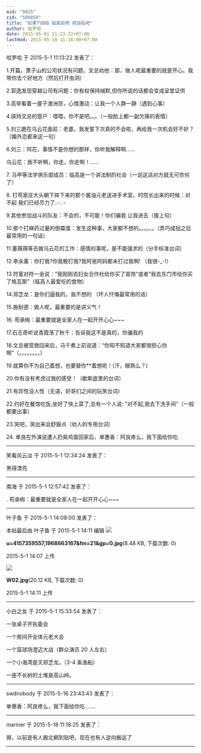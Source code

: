 ```yaml
---
aid: "9025"
zid: "589850"
title: "如果TVB拍 临高启明 转自贴吧"
author: 哈罗哈
date: 2015-05-01 11:13:22+07:00
lastmod: 2015-05-18 11:18:00+07:00
---
```


哈罗哈 于 2015-5-1 11:13:22 发表了：

1.开篇，萧子山的公司状况有问题，文总劝他：那，做人呢最重要的就是开心。我带你去个好地方（然后打开虫洞）

2.郭逸发现穿越公司有问题：你有权保持缄默,但你所说的话都会变成呈堂证供

3.高举看着一屋子澳洲货，心情激动：让我一个人静一静（遇到心事）

4.挟持文总的疍户：喂喂，你不是吧。。。（一般脸上都一副欠揍的表情）

5.刘三跪在乌云花面前：老婆，我发誓下次真的不会啦，再给我一次机会好不好？（婚外恋都来这一句）

6.刘三：阿花，事情不是你想的那样，你听我解释啊……

乌云花：我不听啊，你走，你走啊！……

7\. 马甲等法学俱乐部成员：临高是一个讲法制的社会（一说这话对方就无可奈何了）

8\. 打苟家庄大头朝下摔下来的那个酱油元老送进手术室，时院长出来的时候：对不起 我们已经尽力了..-. -

9.其他参加战斗的队友：不会的，不可能！你们骗我 让我进去（接上句）

10.那个打麻药过量的倒霉蛋：发生这种事，大家都不想的。。。。。。（弄巧成拙之后最常用的一句话）

11.董薇薇等去做乌云花的工作：感情的事呢，是不能强求的（分手标准台词）

12.李永薰：你打我?你竟敢打我?我阿爸阿妈都未打过我啊! （我很-\_-!）

13.符富对符一金说：“我刚刚去妇女合作社给你买了首饰”或者“我去东门市给你买了格瓦斯”（临高人最爱吃的食物）

14.郑芝龙：是你们逼我的，我不想的 （坏人忏悔最常用的话）

15.施耐德：做人呢，最重要的是讲义气！

16\. 苟承绚：最重要就是全家人在一起开开心心~~~

17.石志奇听说青霞荡了秋千：告诉我这不是真的，你骗我的

18.文总被营救回来后，马千煮上前说道：“你知不知道大家都很担心你啊”（。。。。。。。。）

19.就算你不为自己着想，也要替你\*\*着想呃！(汗，眼熟么？)

20.你有没有考虑过我的感受！（歇斯底里的台词）

21.有异性没人性（无语，好哥们之间的玩笑台词）

22.约好在餐馆吃饭,坐好了快上菜了,总有一个人说: "对不起,我去下洗手间"（一般都要出事）

23.哭吧，哭出来会舒服点（劝人的专用台词）

24\. 单良在外演说遭人扔臭鸡蛋回家后，单惠香：阿良疼么，我下面给你吃.

---

笑看风云淡 于 2015-5-1 12:34:24 发表了：

黑得漂亮

---

南海 于 2015-5-1 12:57:42 发表了：

. 苟承绚：最重要就是全家人在一起开开心心~~~

---

叶子鱼 于 2015-5-1 14:08:00 发表了：

本帖最后由 叶子鱼 于 2015-5-1 14:11 编辑 ![](/9025/140744kcfvsmcdoshck7hm.jpg)

**u=4157359557,1968663167&amp;fm=21&amp;gp=0.jpg**(8.48 KB, 下载次数: 0)

2015-5-1 14:07 上传

![](/9025/141109wdawddl6id6ddqlh.jpg)

**W02.jpg**(20.12 KB, 下载次数: 0)

2015-5-1 14:11 上传

---

小白之友 于 2015-5-1 15:33:54 发表了：

一张桌子开执委会

一个房间开全体元老大会

一个篮球场澄迈大战（群众演员 20 人左右）

一个小海湾是灭郑芝龙。（3-4 条渔船）

一座不长树的土堆是高山岭。

---

swdnobody 于 2015-5-16 23:43:43 发表了：

单惠香：阿良疼么，我下面给你吃.......

---

mariner 于 2015-5-18 11:18:25 发表了：

擦，以前是有人搬北朝到贴吧，现在也有人逆向搬运了

---
